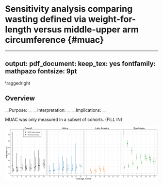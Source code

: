 # Sensitivity analysis comparing wasting defined via weight-for-length versus middle-upper arm circumference {#muac}

---
output:
  pdf_document:
    keep_tex: yes
fontfamily: mathpazo
fontsize: 9pt
---

\raggedright

## Overview

__Purpose: __
__Interpretation: __
__Implications: __

MUAC was only measured in a subset of cohorts. (FILL IN)




<img src="figures//wasting/fig-wast-2-muac-overall_region--allage-primary.png" width="2100" />

